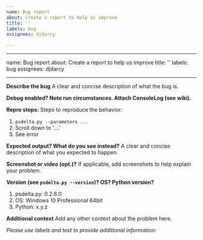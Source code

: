 ```yaml
---
name: Bug report
about: Create a report to help us improve
title: ''
labels: bug
assignees: djdarcy

---
```


---
name: Bug report
about: Create a report to help us improve
title: ''
labels: bug
assignees: djdarcy

---

**Describe the bug**
A clear and concise description of what the bug is.

**Debug enabled? Note run circumstances. Attach ConsoleLog (see wiki).**

**Repro steps:**
Steps to reproduce the behavior:
1. `psdelta.py --parameters ...`
2. Scroll down to '....'
3. See error

**Expected output? What do you see instead?**
A clear and concise description of what you expected to happen.

**Screenshot or video (opt.)?**
If applicable, add screenshots to help explain your problem.

**Version (see `psdelta.py --version`)? OS? Python version?**
1. psdelta.py: 0.2.6.0
2. OS: Windows 10 Professional 64bit
3. Python: x.y.z

**Additional context**
Add any other context about the problem here.

*Please use labels and text to provide additional information:*
